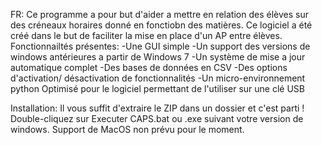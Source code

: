 FR:
Ce programme a pour but d'aider a mettre en relation des élèves sur des créneaux horaires donné en fonctiobn des matières. Ce logiciel a été créé dans le
but de faciliter la mise en place d'un AP entre élèves.
Fonctionnailtés présentes:
-Une GUI simple
-Un support des versions de windows antérieures a partir de Windows 7
-Un système de mise a jour automatique complet
-Des bases de données en CSV
-Des options d'activation/ désactivation de fonctionnalités
-Un micro-environnement python Optimisé pour le logiciel permettant de l'utiliser sur une clé USB

Installation:
Il vous suffit d'extraire le ZIP dans un dossier et c'est parti ! Double-cliquez sur Executer CAPS.bat ou .exe suivant votre version de windows.
Support de MacOS non prévu pour le moment.
